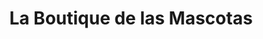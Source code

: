 ---
title: "La Boutique de las Mascotas"
url: /cipolletti/la-boutique-de-las-mascotas/
shop: Tiere
---